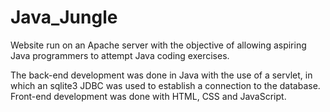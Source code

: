 # Java_Jungle
Website run on an Apache server with the objective of allowing aspiring Java programmers to attempt Java coding exercises.

The back-end development was done in Java with the use of a servlet, in which an sqlite3 JDBC was used to establish a connection to the database. Front-end development was done with HTML, CSS and JavaScript.
